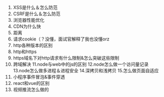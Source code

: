 
1. XSS是什么＆怎么防范
2. CSRF是什么＆怎么防范
3. 浏览器性能优化
4. CDN为什么快
5. 距离
6. 请求cookie（？没懂，面试官解释了我也没懂orz
7. http各种版本的区别
8. http和https
9. https域名下对http请求有什么限制&怎么突破这些限制
10. 跨域解决
11.node与web中的js的区别
12.node怎么做一个访问量记录
13.node怎么做多进程＆进程安全
14.深拷贝和浅拷贝
15.怎么做页面自适应
16. 小程序事件冒泡&事件穿透
17. react和vue的区别
18. 视频推流怎么做的